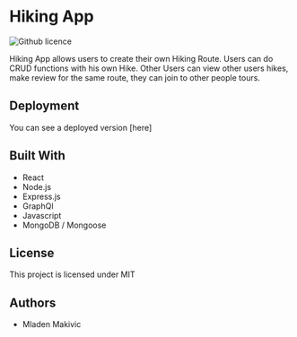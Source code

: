 # Hiking App
![Github licence](http://img.shields.io/badge/license-MIT-blue.svg)


Hiking App allows users to create their own Hiking Route.
Users can do CRUD functions with his own Hike. Other Users can view other users hikes, make review for the same route, they can join to other people tours.

## Deployment

You can see a deployed version [here]

## Built With

* React
* Node.js
* Express.js
* GraphQl
* Javascript
* MongoDB / Mongoose

## License 
This project is licensed under MIT

## Authors

* Mladen Makivic 
